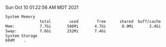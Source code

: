 Sun Oct 10 01:22:56 AM MDT 2021
```bash
System Memory
               total        used        free      shared  buff/cache   available
Mem:           7.7Gi       586Mi       4.7Gi       8.0Mi       2.4Gi       6.8Gi
Swap:          7.6Gi       252Mi       7.4Gi
System Storage
684M	.
```
